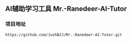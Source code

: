 ## AI辅助学习工具 Mr.-Ranedeer-AI-Tutor

### 项目地址

```
https://github.com/JushBJJ/Mr.-Ranedeer-AI-Tutor.git
```


